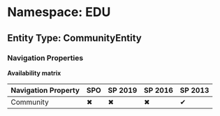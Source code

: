 # Namespace: EDU
## Entity Type: CommunityEntity


### Navigation Properties

**Availability matrix**

Navigation Property | SPO | SP 2019 | SP 2016 | SP 2013
----------|-----|---------|---------|--------
Community | ✖ | ✖ | ✖ | ✔
